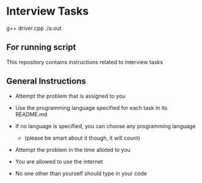 # Interview Tasks
g++ driver.cpp
./a.out 
## For running script

This repository contains instructions related to interview tasks

## General Instructions

- Attempt the problem that is assigned to you

- Use the programming language specified for each task in its README.md

- If no language is specified, you can choose any programming language
  
  - (please be smart about it though, it will count)

- Attempt the problem in the time alloted to you

- You are allowed to use the internet

- No one other than yourself should type in your code
